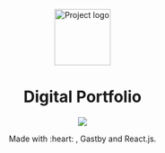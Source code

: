 <p align="center">
 <img width="100px" src="https://img.icons8.com/nolan/100/js.png" align="center" alt="Project logo" />
 <h1 align="center">Digital Portfolio</h1>
</p>
  <p align="center">
<!--       <img alt="Status" src="https://img.shields.io/badge/Status-Completed-blue.svg" /> -->
    <a href="https://a.paddle.com/v2/click/16413/119403?link=1227">
      <img src="https://img.shields.io/badge/Status%20-In%20Progress%20User%20-gray.svg?colorA=655BE1&colorB=4F44D6&style=for-the-badge"/>
    </a>
    <br />
  <p align="center">Made with :heart: , Gastby and React.js. </p>
  </p>

